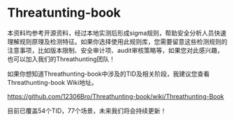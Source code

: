 # Threatunting-book

本资料均参考开源资料，经过本地实测后形成sigma规则，帮助安全分析人员快速理解规则原理及检测特征。如果你选择使用此规则库，您需要留意这些检测规则的注意事项，比如版本限制、安全审计项、audit审核策略等，如果您对此感兴趣，也可以加入我们的Threathunting团队！

如果你想知道Threathunting-book中涉及的TID及相关阶段，我建议您查看Threathunting-book Wiki地址。

<https://github.com/12306Bro/Threathunting-book/wiki/Threathunting-Book>

目前已覆盖54个TID，77个场景，未来我们将会持续更新！

